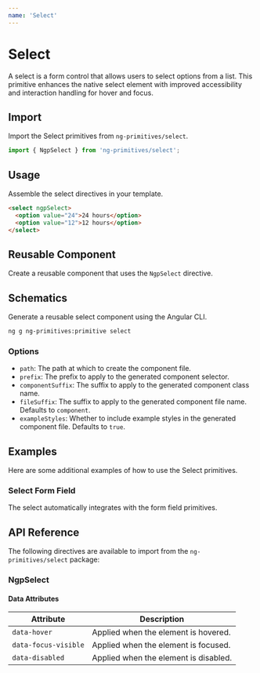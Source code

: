 ```yaml
---
name: 'Select'
---
```


# Select

A select is a form control that allows users to select options from a list. This primitive enhances the native select element with improved accessibility and interaction handling for hover and focus.

<docs-example name="select"></docs-example>

## Import

Import the Select primitives from `ng-primitives/select`.

```ts
import { NgpSelect } from 'ng-primitives/select';
```

## Usage

Assemble the select directives in your template.

```html
<select ngpSelect>
  <option value="24">24 hours</option>
  <option value="12">12 hours</option>
</select>
```

## Reusable Component

Create a reusable component that uses the `NgpSelect` directive.

<docs-snippet name="select"></docs-snippet>

## Schematics

Generate a reusable select component using the Angular CLI.

```bash npm
ng g ng-primitives:primitive select
```

### Options

- `path`: The path at which to create the component file.
- `prefix`: The prefix to apply to the generated component selector.
- `componentSuffix`: The suffix to apply to the generated component class name.
- `fileSuffix`: The suffix to apply to the generated component file name. Defaults to `component`.
- `exampleStyles`: Whether to include example styles in the generated component file. Defaults to `true`.

## Examples

Here are some additional examples of how to use the Select primitives.

### Select Form Field

The select automatically integrates with the form field primitives.

<docs-example name="select-form-field"></docs-example>

## API Reference

The following directives are available to import from the `ng-primitives/select` package:

### NgpSelect

<api-docs name="NgpSelect"></api-docs>

#### Data Attributes

| Attribute            | Description                           |
| -------------------- | ------------------------------------- |
| `data-hover`         | Applied when the element is hovered.  |
| `data-focus-visible` | Applied when the element is focused.  |
| `data-disabled`      | Applied when the element is disabled. |
